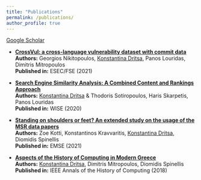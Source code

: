```yaml
---
title: "Publications"
permalink: /publications/
author_profile: true
---
```

[Google Scholar](https://scholar.google.com/citations?user=9cWwvV4AAAAJ&hl=en)

* <b>[CrossVul: a cross-language vulnerability dataset with commit data](https://dritsa-konstantina.github.io//publication/2021-08-20-crossvul)</b><br> 
**Authors:** Georgios Nikitopoulos, <ins>Konstantina Dritsa</ins>, Panos Louridas, Dimitris Mitropoulos<br> 
**Published in:** ESEC/FSE (2021)

* <b>[Search Engine Similarity Analysis: A Combined Content and Rankings Approach](https://dritsa-konstantina.github.io//publication/2020-10-01-search-engine-affinity.md)</b><br> 
**Authors:** <ins>Konstantina Dritsa</ins> & Thodoris Sotiropoulos, Haris Skarpetis, Panos Louridas<br>
**Published in:** WISE (2020)

* <b>[Standing on shoulders or feet? An extended study on the usage of the MSR data papers](https://dritsa-konstantina.github.io//publication/2021-11-01-standing-on-shoulders-or-feet.md)</b><br> 
**Authors:** Zoe Kotti, Konstantinos Kravvaritis, <ins>Konstantina Dritsa</ins>, Diomidis Spinellis<br>
**Published in:** EMSE (2021)

* <b>[Aspects of the History of Computing in Modern Greece](https://dritsa-konstantina.github.io//publication/2018-05-08-aspects-history-computing-greece.md)</b><br> 
**Authors:** <ins>Konstantina Dritsa</ins>, Dimitris Mitropoulos, Diomidis Spinellis<br>
**Published in:** IEEE Annals of the History of Computing (2018)
